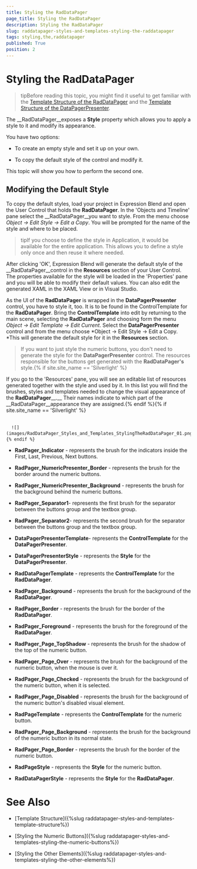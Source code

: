 ```yaml
---
title: Styling the RadDataPager
page_title: Styling the RadDataPager
description: Styling the RadDataPager
slug: raddatapager-styles-and-templates-styling-the-raddatapager
tags: styling,the,raddatapager
published: True
position: 2
---
```


# Styling the RadDataPager



>tipBefore reading this topic, you might find it useful to get familiar with the [Template Structure of the RadDataPager](F5C4E9B4-C7FC-42DC-96E1-8942116A8AA5#RadDataPager) and the [Template Structure of the DataPagerPresenter](F5C4E9B4-C7FC-42DC-96E1-8942116A8AA5#DataPagerPresenter).

The __RadDataPager__exposes a __Style__ property which allows you to apply a style to it and modify its appearance.

You have two options:

* To create an empty style and set it up on your own. 

* To copy the default style of the control and modify it.

This topic will show you how to perform the second one.

## Modifying the Default Style

To copy the default styles, load your project in Expression Blend and open the User Control that holds the __RadDataPager__. In the 'Objects and Timeline' pane select the __RadDataPager__you want to style. From the menu choose *Object -> Edit Style -> Edit a Copy*. You will be prompted for the name of the style and where to be placed.

>tipIf you choose to define the style in Application, it would be available for the entire application. This allows you to define a style only once and then reuse it where needed.

After clicking 'OK', Expression Blend will generate the default style of the __RadDataPager__control in the __Resources__ section of your User Control. The properties available for the style will be loaded in the 'Properties' pane and you will be able to modify their default values. You can also edit the generated XAML in the XAML View or in Visual Studio.

As the UI of the __RadDataPager__ is wrapped in the __DataPagerPresenter__ control, you have to style it, too. It is to be found in the ControlTemplate for the __RadDataPager__. Bring the __ControlTemplate__ into edit by returning to the main scene, selecting the __RadDataPager__ and choosing form the menu *Object -> Edit Template -> Edit Current*. Select the __DataPagerPresenter__ control and from the menu choose *Object -> Edit Style -> Edit a Copy. *This will generate the default style for it in the __Resources__ section.

>If you want to just style the numeric buttons, you don't need to generate the style for the __DataPagerPresenter__ control. The resources responsible for the buttons get generated with the __RadDataPager's__ style.{% if site.site_name == 'Silverlight' %}

If you go to the 'Resources' pane, you will see an editable list of resources generated together with the style and used by it. In this list you will find the brushes, styles and templates needed to change the visual appearance of the __RadDataPager____.__ Their names indicate to which part of the __RadDataPager__appearance they are assigned.{% endif %}{% if site.site_name == 'Silverlight' %}




         
      ![](images/RadDataPager_Styles_and_Templates_StylingTheRadDataPager_01.png){% endif %}

* __RadPager_Indicator__ - represents the brush for the indicators inside the First, Last, Previous, Next buttons.

* __RadPager_NumericPresenter_Border__ - represents the brush for the border around the numeric buttons.

* __RadPager_NumericPresenter_Background__ - represents the brush for the background behind the numeric buttons.

* __RadPager_Separator1__- represents the first brush for the separator between the buttons group and the textbox group.

* __RadPager_Separator2__- represents the second brush for the separator between the buttons group and the textbox group.

* __DataPagerPresenterTemplate__- represents the __ControlTemplate__ for the __DataPagerPresenter__.

* __DataPagerPresenterStyle__ - represents the __Style__ for the __DataPagerPresenter__.

* __RadDataPagerTemplate__ - represents the __ControlTemplate__ for the __RadDataPager__.

* __RadPager_Background__ - represents the brush for the background of the __RadDataPager__.

* __RadPager_Border__ - represents the brush for the border of the __RadDataPager__.

* __RadPager_Foreground__ - represents the brush for the foreground of the __RadDataPager__.

* __RadPager_Page_TopShadow__ - represents the brush for the shadow of the top of the numeric button.

* __RadPager_Page_Over__ - represents the brush for the background of the numeric button, when the mouse is over it.

* __RadPager_Page_Checked__ - represents the brush for the background of the numeric button, when it is selected.

* __RadPager_Page_Disabled__ - represents the brush for the background of the numeric button's disabled visual element.

* __RadPageTemplate__ - represents the __ControlTemplate__ for the numeric button.

* __RadPager_Page_Background__ - represents the brush for the background of the numeric button in its normal state.

* __RadPager_Page_Border__ - represents the brush for the border of the numeric button.

* __RadPageStyle__ - represents the __Style__ for the numeric button.

* __RadDataPagerStyle__ - represents the __Style__ for the __RadDataPager__.

# See Also

 * [Template Structure]({%slug raddatapager-styles-and-templates-template-structure%})

 * [Styling the Numeric Buttons]({%slug raddatapager-styles-and-templates-styling-the-numeric-buttons%})

 * [Styling the Other Elements]({%slug raddatapager-styles-and-templates-styling-the-other-elements%})
